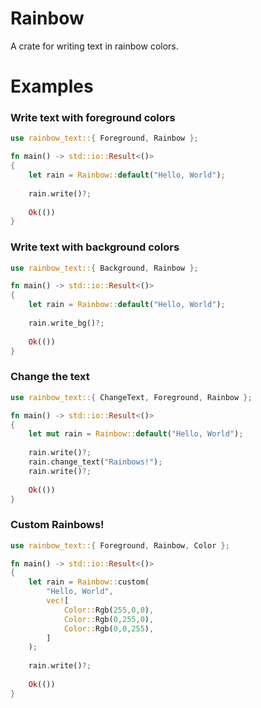 # Rainbow

A crate for writing text in rainbow colors.

# Examples

### Write text with foreground colors
```rust
use rainbow_text::{ Foreground, Rainbow };

fn main() -> std::io::Result<()>
{
    let rain = Rainbow::default("Hello, World");
    
    rain.write()?;
    
    Ok(())
}
```

### Write text with background colors
```rust
use rainbow_text::{ Background, Rainbow };

fn main() -> std::io::Result<()>
{
    let rain = Rainbow::default("Hello, World");
    
    rain.write_bg()?;
    
    Ok(())
}
```

### Change the text
```rust
use rainbow_text::{ ChangeText, Foreground, Rainbow };

fn main() -> std::io::Result<()>
{
    let mut rain = Rainbow::default("Hello, World");
    
    rain.write()?;
    rain.change_text("Rainbows!");
    rain.write()?;
    
    Ok(())
}
```

### Custom Rainbows!
```rust
use rainbow_text::{ Foreground, Rainbow, Color };

fn main() -> std::io::Result<()>
{
    let rain = Rainbow::custom(
        "Hello, World",
        vec![
            Color::Rgb(255,0,0),
            Color::Rgb(0,255,0),
            Color::Rgb(0,0,255),
        ]
    );
    
    rain.write()?;
    
    Ok(())
}
```